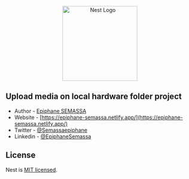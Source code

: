 <p align="center">
  <a href="http://nestjs.com/" target="blank"><img src="https://nestjs.com/img/logo-small.svg" width="200" alt="Nest Logo" /></a>
</p>

## Upload media on local hardware folder project 

[circleci-image]: https://img.shields.io/circleci/build/github/nestjs/nest/master?token=abc123def456
[circleci-url]: https://circleci.com/gh/nestjs/nest

- Author - [Epiphane SEMASSA](mailto:semassaepiphane@gmail.com)
- Website - [https://epiphane-semassa.netlify.app/](https://epiphane-semassa.netlify.app/)
- Twitter - [@Semassaepiphane](https://x.com/SemassaEpiphane)
- Linkedin - [@EpiphaneSemassa](https://linkedin.com/in/epiphane-semassa-bb53011a1)

## License

Nest is [MIT licensed](LICENSE).
